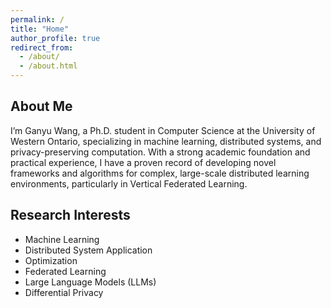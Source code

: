 ```yaml
---
permalink: /
title: "Home"
author_profile: true
redirect_from: 
  - /about/
  - /about.html
---
```


## About Me

I’m Ganyu Wang, a Ph.D. student in Computer Science at the University of Western Ontario, specializing in machine learning, distributed systems, and privacy-preserving computation. With a strong academic foundation and practical experience, I have a proven record of developing novel frameworks and algorithms for complex, large-scale distributed learning environments, particularly in Vertical Federated Learning. 


## Research Interests

- Machine Learning
- Distributed System Application
- Optimization
- Federated Learning
- Large Language Models (LLMs)
- Differential Privacy